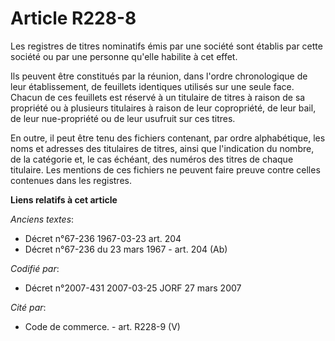 # Article R228-8

Les registres de titres nominatifs émis par une société sont établis par cette société ou par une personne qu'elle habilite à
cet effet.

Ils peuvent être constitués par la réunion, dans l'ordre chronologique de leur établissement, de feuillets identiques
utilisés sur une seule face. Chacun de ces feuillets est réservé à un titulaire de titres à raison de sa propriété ou à
plusieurs titulaires à raison de leur copropriété, de leur bail, de leur nue-propriété ou de leur usufruit sur ces titres.

En outre, il peut être tenu des fichiers contenant, par ordre alphabétique, les noms et adresses des titulaires de titres,
ainsi que l'indication du nombre, de la catégorie et, le cas échéant, des numéros des titres de chaque titulaire. Les
mentions de ces fichiers ne peuvent faire preuve contre celles contenues dans les registres.

**Liens relatifs à cet article**

_Anciens textes_:

  - Décret n°67-236 1967-03-23 art. 204
  - Décret n°67-236 du 23 mars 1967 - art. 204 (Ab)

_Codifié par_:

  - Décret n°2007-431 2007-03-25 JORF 27 mars 2007

_Cité par_:

  - Code de commerce. - art. R228-9 (V)
